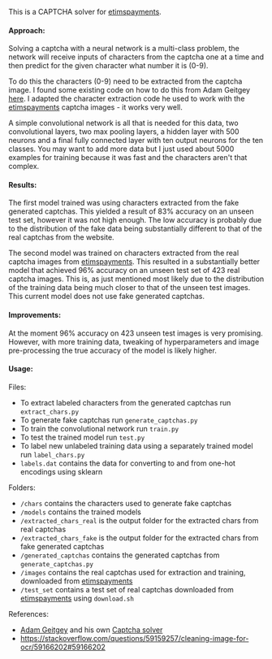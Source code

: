 This is a CAPTCHA solver for [etimspayments](https://wmq.etimspayments.com/pbw/include/sanfrancisco/input.jsp).



#### Approach:

Solving a captcha with a neural network is a multi-class problem, the network will receive inputs of characters from the captcha one at a time and then predict for the given character what number it is (0-9). 

To do this the characters (0-9) need to be extracted from the captcha image. I found some existing code on how to do this from Adam Geitgey [here](https://s3-us-west-2.amazonaws.com/mlif-example-code/solving_captchas_code_examples.zip). I adapted the character extraction code he used to work with the [etimspayments](https://wmq.etimspayments.com/pbw/include/sanfrancisco/input.jsp) captcha images - it  works very well.

A simple convolutional network is all that is needed for this data, two convolutional layers, two max pooling layers, a hidden layer with 500 neurons and a final fully connected layer with ten output neurons for the ten classes. You may want to add more data but I just used about 5000 examples for training because it was fast and the characters aren't that complex. 



#### Results:

The first model trained was using characters extracted from the fake generated captchas. This yielded a result of 83% accuracy on an unseen test set, however it was not high enough. The low accuracy is probably due to the distribution of the fake data being substantially different to that of the real captchas from the website. 

The second model was trained on characters extracted from the real captcha images from [etimspayments](https://wmq.etimspayments.com/pbw/include/sanfrancisco/input.jsp). This resulted in a substantially better model that achieved 96% accuracy on an unseen test set of 423 real captcha images. This is, as just mentioned most likely due to the distribution of the training data being much closer to that of the unseen test images. This current model does not use fake generated captchas.



#### Improvements:

At the moment 96% accuracy on 423 unseen test images is very promising. However, with more training data, tweaking of hyperparameters and image pre-processing the true accuracy of the model is likely higher.



#### Usage:

Files:

- To extract labeled characters from the generated captchas run ```extract_chars.py```
- To generate fake captchas run ```generate_captchas.py``` 
- To train the convolutional network run ```train.py``` 
- To test the trained model run ```test.py```
- To label new unlabeled training data using a separately trained model run ```label_chars.py```
- ```labels.dat``` contains the data for converting to and from one-hot encodings using sklearn

Folders:

- ```/chars``` contains the characters used to generate fake captchas
- ```/models``` contains the trained models
- ```/extracted_chars_real``` is the output folder for the extracted chars from real captchas
- ```/extracted_chars_fake``` is the output folder for the extracted chars from fake generated captchas
- ```/generated_captchas``` contains the generated captchas from ```generate_captchas.py```
- ```/images``` contains the real captchas used for extraction and training, downloaded from [etimspayments](https://wmq.etimspayments.com/pbw/include/sanfrancisco/input.jsp) 
- ```/test_set``` contains a test set of real captchas downloaded from  [etimspayments](https://wmq.etimspayments.com/pbw/include/sanfrancisco/input.jsp) using ```download.sh```





References:

- [Adam Geitgey](https://github.com/ageitgey) and his own [Captcha solver](https://s3-us-west-2.amazonaws.com/mlif-example-code/solving_captchas_code_examples.zip)
- https://stackoverflow.com/questions/59159257/cleaning-image-for-ocr/59166202#59166202
